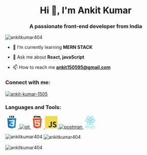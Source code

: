 <h1 align="center">Hi 👋, I'm Ankit Kumar</h1>
<h3 align="center">A passionate front-end developer from India</h3>

<p align="left"> <img src="https://komarev.com/ghpvc/?username=ankitkumar404&label=Profile%20views&color=0e75b6&style=flat" alt="ankitkumar404" /> </p>

- 🌱 I’m currently learning **MERN STACK**

- 💬 Ask me about **React, javaScript**

- 📫 How to reach me **ankit150595@gmail.com**

<h3 align="left">Connect with me:</h3>
<p align="left">
<a href="https://linkedin.com/in/ankit-kumar-1505" target="blank"><img align="center" src="https://raw.githubusercontent.com/rahuldkjain/github-profile-readme-generator/master/src/images/icons/Social/linked-in-alt.svg" alt="ankit-kumar-1505" height="30" width="40" /></a>
</p>

<h3 align="left">Languages and Tools:</h3>
<p align="left"> <a href="https://www.w3schools.com/css/" target="_blank"> <img src="https://raw.githubusercontent.com/devicons/devicon/master/icons/css3/css3-original-wordmark.svg" alt="css3" width="40" height="40"/> </a> <a href="https://git-scm.com/" target="_blank"> <img src="https://www.vectorlogo.zone/logos/git-scm/git-scm-icon.svg" alt="git" width="40" height="40"/> </a> <a href="https://www.w3.org/html/" target="_blank"> <img src="https://raw.githubusercontent.com/devicons/devicon/master/icons/html5/html5-original-wordmark.svg" alt="html5" width="40" height="40"/> </a> <a href="https://developer.mozilla.org/en-US/docs/Web/JavaScript" target="_blank"> <img src="https://raw.githubusercontent.com/devicons/devicon/master/icons/javascript/javascript-original.svg" alt="javascript" width="40" height="40"/> </a> <a href="https://postman.com" target="_blank"> <img src="https://www.vectorlogo.zone/logos/getpostman/getpostman-icon.svg" alt="postman" width="40" height="40"/> </a> <a href="https://reactjs.org/" target="_blank"> <img src="https://raw.githubusercontent.com/devicons/devicon/master/icons/react/react-original-wordmark.svg" alt="react" width="40" height="40"/> </a> </p>

<p><img align="left" src="https://github-readme-stats.vercel.app/api/top-langs?username=ankitkumar404&show_icons=true&locale=en&layout=compact" alt="ankitkumar404" /></p>

<p>&nbsp;<img align="center" src="https://github-readme-stats.vercel.app/api?username=ankitkumar404&show_icons=true&locale=en" alt="ankitkumar404" /></p>

<p><img align="center" src="https://github-readme-streak-stats.herokuapp.com/?user=ankitkumar404&" alt="ankitkumar404" /></p>

